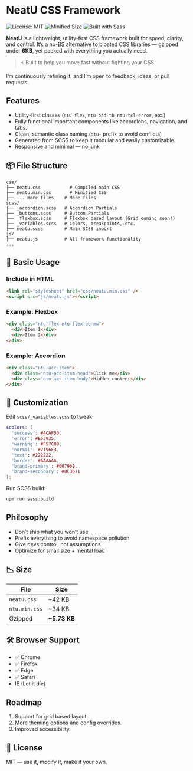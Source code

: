 # NeatU CSS Framework

![License: MIT](https://img.shields.io/badge/License-MIT-green.svg)
![Minified Size](https://img.shields.io/badge/gzipped-~5.7KB-blue)
![Built with Sass](https://img.shields.io/badge/built%20with-Sass-cc6699)

**NeatU** is a lightweight, utility-first CSS framework built for speed, clarity, and control. It’s a no-BS alternative to bloated CSS libraries — gzipped under **6KB**, yet packed with everything you actually need.

> ⚡ Built to help you move fast without fighting your CSS.

I’m continuously refining it, and I’m open to feedback, ideas, or pull requests.

## Features

- Utility-first classes (`ntu-flex`, `ntu-pad-tb`, `ntu-tcl-error`, etc.)
- Fully functional important components like accordions, navigation, and tabs.
- Clean, semantic class naming (`ntu-` prefix to avoid conflicts)
- Generated from SCSS to keep it modular and easily customizable.
- Responsive and minimal — no junk

## 📦 File Structure

```
css/
├── neatu.css           # Compiled main CSS
├── neatu.min.css       # Minified CSS
├── ... more files    # More files
scss/
├── _accordion.scss   # Accordion Partials
├── _buttons.scss     # Button Partials
├── _flexbox.scss     # Flexbox based layout (Grid coming soon!)
├── _variables.scss   # Colors, breakpoints, etc.
├── neatu.scss        # Main SCSS import
js/
├── neatu.js          # All framework functionality
...
```

## 🧱 Basic Usage

### Include in HTML

```html
<link rel="stylesheet" href="css/neatu.min.css" />
<script src="js/neatu.js"></script>
```

### Example: Flexbox

```html
<div class="ntu-flex ntu-flex-eq-mw">
  <div>Item 1</div>
  <div>Item 2</div>
</div>
```

### Example: Accordion

```html
<div class="ntu-acc-item">
  <div class="ntu-acc-item-head">Click me</div>
  <div class="ntu-acc-item-body">Hidden content</div>
</div>
```

## 🎨 Customization

Edit `scss/_variables.scss` to tweak:

```scss
$colors: (
  'success': #4CAF50,
  'error': #E53935,
  'warning': #F57C00,
  'normal': #2196F3,
  'text': #222222,
  'border': #AAAAAA,
  'brand-primary': #00796B,
  'brand-secondary': #0C3671
);
```

Run SCSS build:

```bash
npm run sass:build
```

## Philosophy

- Don’t ship what you won’t use
- Prefix everything to avoid namespace pollution
- Give devs control, not assumptions
- Optimize for small size + mental load

## 📉 Size

| File            | Size    |
|-----------------|---------|
| `neatu.css`     | ~42 KB  |
| `ntu.min.css`   | ~34 KB  |
| Gzipped         | **~5.73 KB** |

## 🛠 Browser Support

- ✅ Chrome
- ✅ Firefox
- ✅ Edge
- ✅ Safari
- IE (Let it die)

## Roadmap

1. Support for grid based layout.
2. More theming options and config overrides.
3. Improved accessibility.

## 📃 License

MIT — use it, modify it, make it your own.